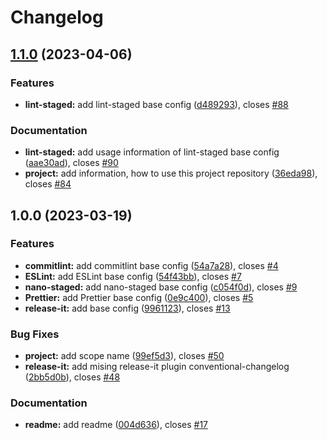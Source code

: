 # Changelog

## [1.1.0](https://github.com/DJBlackEagle/shared-project-tools/compare/1.0.0...1.1.0) (2023-04-06)

### Features

- **lint-staged:** add lint-staged base config ([d489293](https://github.com/DJBlackEagle/shared-project-tools/commit/d4892939d9d25c0943099aa1db71a8dc18936b6f)), closes [#88](https://github.com/DJBlackEagle/shared-project-tools/issues/88)

### Documentation

- **lint-staged:** add usage information of lint-staged base config ([aae30ad](https://github.com/DJBlackEagle/shared-project-tools/commit/aae30ade204036cc569706c9ae265ac230b3100e)), closes [#90](https://github.com/DJBlackEagle/shared-project-tools/issues/90)
- **project:** add information, how to use this project repository ([36eda98](https://github.com/DJBlackEagle/shared-project-tools/commit/36eda98947e6e851dc9eac50218b8226357e5f4a)), closes [#84](https://github.com/DJBlackEagle/shared-project-tools/issues/84)

## 1.0.0 (2023-03-19)

### Features

- **commitlint:** add commitlint base config ([54a7a28](https://github.com/DJBlackEagle/shared-project-tools/commit/54a7a28d993961b75e43796fc73373db70421911)), closes [#4](https://github.com/DJBlackEagle/shared-project-tools/issues/4)
- **ESLint:** add ESLint base config ([54f43bb](https://github.com/DJBlackEagle/shared-project-tools/commit/54f43bb26c21ccf5997509cd6d3c0ab77ca23fc8)), closes [#7](https://github.com/DJBlackEagle/shared-project-tools/issues/7)
- **nano-staged:** add nano-staged base config ([c054f0d](https://github.com/DJBlackEagle/shared-project-tools/commit/c054f0db6e55a48e9281c5aa93a009901d31cf18)), closes [#9](https://github.com/DJBlackEagle/shared-project-tools/issues/9)
- **Prettier:** add Prettier base config ([0e9c400](https://github.com/DJBlackEagle/shared-project-tools/commit/0e9c40038460f9e5166ba3b74a848fc45112e653)), closes [#5](https://github.com/DJBlackEagle/shared-project-tools/issues/5)
- **release-it:** add base config ([9961123](https://github.com/DJBlackEagle/shared-project-tools/commit/99611239389e5627386b2745837593528c03cbd3)), closes [#13](https://github.com/DJBlackEagle/shared-project-tools/issues/13)

### Bug Fixes

- **project:** add scope name ([99ef5d3](https://github.com/DJBlackEagle/shared-project-tools/commit/99ef5d3152c5de16bc6062e93b70d6d9e1fe1e43)), closes [#50](https://github.com/DJBlackEagle/shared-project-tools/issues/50)
- **release-it:** add mising release-it plugin conventional-changelog ([2bb5d0b](https://github.com/DJBlackEagle/shared-project-tools/commit/2bb5d0b4b0287c03a1a3bbef261bdae5d82f1a2a)), closes [#48](https://github.com/DJBlackEagle/shared-project-tools/issues/48)

### Documentation

- **readme:** add readme ([004d636](https://github.com/DJBlackEagle/shared-project-tools/commit/004d63654d11b2930994532b301dd1c2c5581c29)), closes [#17](https://github.com/DJBlackEagle/shared-project-tools/issues/17)
